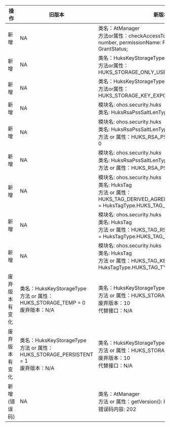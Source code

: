 | 操作 | 旧版本 | 新版本 | d.ts文件 |
| ---- | ------ | ------ | -------- |
|新增|NA|类名：AtManager<br>方法or属性：checkAccessTokenSync(tokenID: number, permissionName: Permissions): GrantStatus;|@ohos.abilityAccessCtrl.d.ts|
|新增|NA|类名：HuksKeyStorageType<br>方法or属性：HUKS_STORAGE_ONLY_USED_IN_HUKS = 2|@ohos.security.huks.d.ts|
|新增|NA|类名：HuksKeyStorageType<br>方法or属性：HUKS_STORAGE_KEY_EXPORT_ALLOWED = 3|@ohos.security.huks.d.ts|
|新增|NA|模块名: ohos.security.huks<br>类名: HuksRsaPssSaltLenType|@ohos.security.huks.d.ts|
|新增|NA|模块名: ohos.security.huks<br>类名: HuksRsaPssSaltLenType<br>方法 or 属性：HUKS_RSA_PSS_SALT_LEN_DIGEST = 0|@ohos.security.huks.d.ts|
|新增|NA|模块名: ohos.security.huks<br>类名: HuksRsaPssSaltLenType<br>方法 or 属性：HUKS_RSA_PSS_SALT_LEN_MAX = 1|@ohos.security.huks.d.ts|
|新增|NA|模块名: ohos.security.huks<br>类名: HuksTag<br>方法 or 属性：HUKS_TAG_DERIVED_AGREED_KEY_STORAGE_FLAG = HuksTagType.HUKS_TAG_TYPE_UINT \| 29|@ohos.security.huks.d.ts|
|新增|NA|模块名: ohos.security.huks<br>类名: HuksTag<br>方法 or 属性：HUKS_TAG_RSA_PSS_SALT_LEN_TYPE = HuksTagType.HUKS_TAG_TYPE_UINT \| 30|@ohos.security.huks.d.ts|
|新增|NA|模块名: ohos.security.huks<br>类名: HuksTag<br>方法 or 属性：HUKS_TAG_KEY_AUTH_PURPOSE = HuksTagType.HUKS_TAG_TYPE_UINT \| 311|@ohos.security.huks.d.ts|
|废弃版本有变化|类名：HuksKeyStorageType<br>方法 or 属性：HUKS_STORAGE_TEMP = 0<br>废弃版本：N/A|类名：HuksKeyStorageType<br>方法 or 属性：HUKS_STORAGE_TEMP = 0<br>废弃版本：10<br>代替接口：N/A|@ohos.security.huks.d.ts|
|废弃版本有变化|类名：HuksKeyStorageType<br>方法 or 属性：HUKS_STORAGE_PERSISTENT = 1<br>废弃版本：N/A|类名：HuksKeyStorageType<br>方法 or 属性：HUKS_STORAGE_PERSISTENT = 1<br>废弃版本：10<br>代替接口：N/A|@ohos.security.huks.d.ts|
|新增(错误码)|NA|类名：AtManager<br>方法 or 属性：getVersion(): Promise\<number>;<br>错误码内容: 202|@ohos.abilityAccessCtrl.d.ts|
